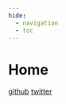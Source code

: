 ```yaml
---
hide:
  - navigation
  - toc
---
```


# Home

[github](https://github.com/andjmp)
[twitter](https://twitter.com/notandjmp)

